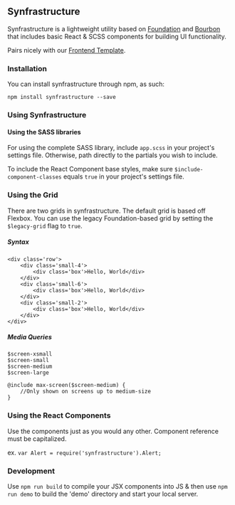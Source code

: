 Synfrastructure
----

Synfrastructure is a lightweight utility based on [Foundation](https://github.com/zurb/foundation) and [Bourbon](https://github.com/thoughtbot/bourbon) that includes basic React & SCSS components for building UI functionality.

Pairs nicely with our [Frontend Template](https://github.com/synapsestudios/frontend-template).

### Installation

You can install synfrastructure through npm, as such:

```
npm install synfrastructure --save
```

### Using Synfrastructure

#### Using the SASS libraries
For using the complete SASS library, include `app.scss` in your project's settings file. Otherwise, path directly to the partials you wish to include.

To include the React Component base styles, make sure `$include-component-classes` equals `true` in your project's settings file.

### Using the Grid
There are two grids in synfrastructure. The default grid is based off Flexbox. You can use the legacy Foundation-based grid by setting the `$legacy-grid` flag to `true`.

##### Syntax
```
<div class='row'>
    <div class='small-4'>
        <div class='box'>Hello, World</div>
    </div>
    <div class='small-6'>
        <div class='box'>Hello, World</div>
    </div>
    <div class='small-2'>
        <div class='box'>Hello, World</div>
    </div>
</div>
```

##### Media Queries
```
$screen-xsmall
$screen-small
$screen-medium
$screen-large

@include max-screen($screen-medium) {
    //Only shown on screens up to medium-size
}
```

### Using the React Components
Use the components just as you would any other. Component reference must be capitalized.

ex. `var Alert = require('synfrastructure').Alert;`

### Development

Use `npm run build` to compile your JSX components into JS & then use `npm run demo` to build the 'demo' directory and start your local server.


